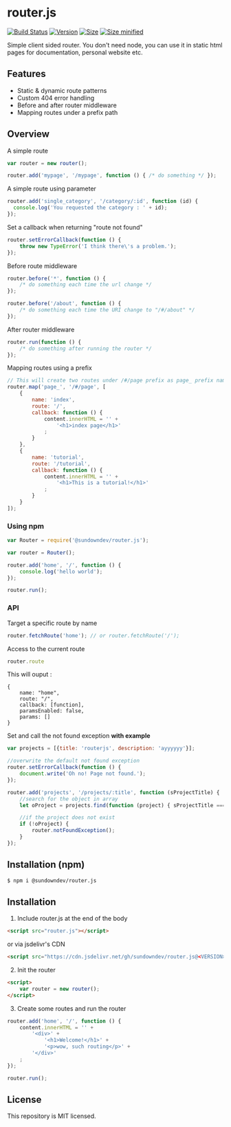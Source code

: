 # router.js

<p>
  <a href="http://travis-ci.org/SundownDEV/router.js"><img src="https://api.travis-ci.org/SundownDEV/router.js.svg?branch=master" alt="Build Status"></a>
  <a href="#"><img src="https://img.shields.io/github/tag/Sundowndev/router.js.svg" alt="Version"></a>
  <a href="#"><img src="https://img.shields.io/badge/size-8.0kb-brightgreen.svg?style=flat" alt="Size"></a>
  <a href="#"><img src="https://img.shields.io/badge/minified%20size-4.0kb-brightgreen.svg?style=flat" alt="Size minified"></a>
</p>

Simple client sided router. You don't need node, you can use it in static html pages for documentation, personal website etc.

## Features

- Static & dynamic route patterns
- Custom 404 error handling
- Before and after router middleware
- Mapping routes under a prefix path

## Overview

A simple route

~~~ js
var router = new router();

router.add('mypage', '/mypage', function () { /* do something */ });
~~~

A simple route using parameter

~~~ js
router.add('single_category', '/category/:id', function (id) {
  console.log('You requested the category : ' + id);
});
~~~

Set a callback when returning "route not found"

~~~ js
router.setErrorCallback(function () {
    throw new TypeError('I think there\'s a problem.');
});
~~~

Before route middleware

~~~ js
router.before('*', function () {
    /* do something each time the url change */
});

router.before('/about', function () {
    /* do something each time the URI change to "/#/about" */
});
~~~

After router middleware

~~~ js
router.run(function () {
    /* do something after running the router */
});
~~~

Mapping routes using a prefix

~~~js
// This will create two routes under /#/page prefix as page_ prefix name
router.map('page_', '/#/page', [
    {
        name: 'index',
        route: '/',
        callback: function () {
            content.innerHTML = '' +
                '<h1>index page</h1>'
            ;
        }
    },
    {
        name: 'tutorial',
        route: '/tutorial',
        callback: function () {
            content.innerHTML = '' +
                '<h1>This is a tutorial!</h1>'
            ;
        }
    }
]);
~~~

### Using npm

```js
var Router = require('@sundowndev/router.js');

var router = Router();

router.add('home', '/', function () {
    console.log('hello world');
});

router.run();
```

### API

Target a specific route by name

~~~ js
router.fetchRoute('home'); // or router.fetchRoute('/');
~~~

Access to the current route

~~~js
router.route
~~~

This will ouput :

~~~
{
    name: "home",
    route: "/",
    callback: [function],
    paramsEnabled: false,
    params: []
}
~~~


Set and call the not found exception **with example**

~~~js
var projects = [{title: 'routerjs', description: 'ayyyyyy'}];

//overwrite the default not found exception
router.setErrorCallback(function () {
    document.write('Oh no! Page not found.');
});

router.add('projects', '/projects/:title', function (sProjectTitle) {
    //search for the object in array
    let oProject = projects.find(function (project) { sProjectTitle === project.title });

    //if the project does not exist
    if (!oProject) {
        router.notFoundException();
    }
});
~~~

## Installation (npm)

~~~bash
$ npm i @sundowndev/router.js
~~~

## Installation

1. Include router.js at the end of the body

~~~html
<script src="router.js"></script>
~~~

or via jsdelivr's CDN

~~~html
<script src="https://cdn.jsdelivr.net/gh/sundowndev/router.js@<VERSION>/dist/router.min.js"></script>
~~~

2. Init the router

~~~html
<script>
    var router = new router();
</script>

~~~

3. Create some routes and run the router

~~~js
router.add('home', '/', function () {
    content.innerHTML = '' +
        '<div>' +
            '<h1>Welcome!</h1>' +
            '<p>wow, such routing</p>' +
        '</div>'
    ;
});

router.run();
~~~

## License

This repository is MIT licensed.

